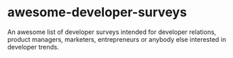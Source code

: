 # awesome-developer-surveys
An awesome list of developer surveys intended for developer relations, product managers, marketers, entrepreneurs or anybody else interested in developer trends.
